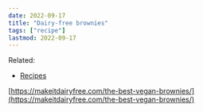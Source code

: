 ```yaml
---
date: 2022-09-17
title: "Dairy-free brownies"
tags: ["recipe"]
lastmod: 2022-09-17
---
```


Related:

- [Recipes](/recipes/)

[https://makeitdairyfree.com/the-best-vegan-brownies/](https://makeitdairyfree.com/the-best-vegan-brownies/)
